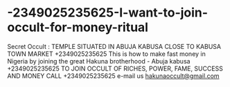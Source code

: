 # -2349025235625-I-want-to-join-occult-for-money-ritual
Secret Occult : TEMPLE  SITUATED IN ABUJA KABUSA CLOSE TO KABUSA TOWN MARKET +2349025235625  This is how to make fast money in Nigeria by joining the great Hakuna brotherhood - Abuja kabusa +2349025235625 TO JOIN OCCULT OF RICHES, POWER, FAME, SUCCESS AND MONEY CALL  +2349025235625 e-mail us hakunaoccult@gmail.com  
